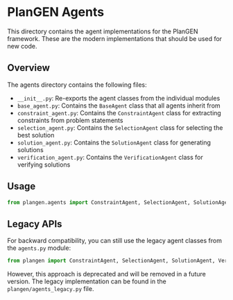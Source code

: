 # PlanGEN Agents

This directory contains the agent implementations for the PlanGEN framework. These are the modern implementations that should be used for new code.

## Overview

The agents directory contains the following files:

- `__init__.py`: Re-exports the agent classes from the individual modules
- `base_agent.py`: Contains the `BaseAgent` class that all agents inherit from
- `constraint_agent.py`: Contains the `ConstraintAgent` class for extracting constraints from problem statements
- `selection_agent.py`: Contains the `SelectionAgent` class for selecting the best solution
- `solution_agent.py`: Contains the `SolutionAgent` class for generating solutions
- `verification_agent.py`: Contains the `VerificationAgent` class for verifying solutions

## Usage

```python
from plangen.agents import ConstraintAgent, SelectionAgent, SolutionAgent, VerificationAgent
```

## Legacy APIs

For backward compatibility, you can still use the legacy agent classes from the `agents.py` module:

```python
from plangen import ConstraintAgent, SelectionAgent, SolutionAgent, VerificationAgent
```

However, this approach is deprecated and will be removed in a future version. The legacy implementation can be found in the `plangen/agents_legacy.py` file.